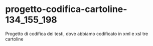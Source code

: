 # progetto-codifica-cartoline-134_155_198
Progetto di codifica dei testi, dove abbiamo codificato in xml e xsl tre cartoline 
